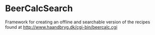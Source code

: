 BeerCalcSearch
==============

Framework for creating an offline and searchable version of the recipes found at http://www.haandbryg.dk/cgi-bin/beercalc.cgi

